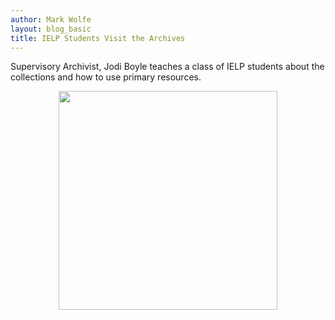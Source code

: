```yaml
---
author: Mark Wolfe
layout: blog_basic
title: IELP Students Visit the Archives
---
```

<div class="entry-body">
<p>Supervisory Archivist, Jodi Boyle teaches a class of IELP students about the collections and how to use primary resources.</p>
<p><img alt="" class="mt-image-center" height="350" src="{{ site.url }}/posts-img/2019/05/10/ielp/ielp.jpg" style="text-align: center; display: block; margin: 0 auto 20px;" width="350"/></p>
</div>